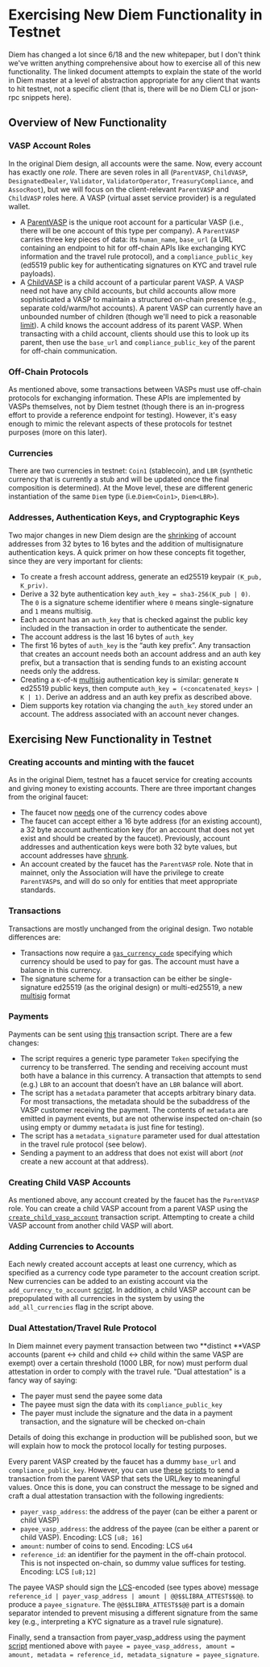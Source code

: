 # Exercising New Diem Functionality in Testnet

Diem has changed a lot since 6/18 and the new whitepaper, but I don't think we've written anything comprehensive about how to exercise all of this new functionality. The linked document attempts to explain the state of the world in Diem master at a level of abstraction appropriate for any client that wants to hit testnet, not a specific client (that is, there will be no Diem CLI or json-rpc snippets here).

## Overview of New Functionality

### VASP Account Roles

In the original Diem design, all accounts were the same. Now, every account has exactly one *role*. There are seven roles in all (`ParentVASP`, `ChildVASP`, `DesignatedDealer`, `Validator`, `ValidatorOperator`, `TreasuryCompliance`, and `AssocRoot`), but we will focus on the client-relevant `ParentVASP` and `ChildVASP` roles here. A VASP (virtual asset service provider) is a regulated wallet.

* A [ParentVASP](https://github.com/diem/diem/blob/master/language/stdlib/modules/vasp.move#L20;L34) is the unique root account for a particular VASP (i.e., there will be one account of this type per company). A `ParentVASP` carries three key pieces of data: its `human_name`, `base_url` (a URL containing an endpoint to hit for off-chain APIs like exchanging KYC information and the travel rule protocol), and a `compliance_public_key` (ed5519 public key for authenticating signatures on KYC and travel rule payloads).
* A [ChildVASP](https://github.com/diem/diem/blob/master/language/stdlib/modules/vasp.move#L40) is a child account of a particular parent VASP. A VASP need not have any child accounts, but child accounts allow more sophisticated a VASP to maintain a structured on-chain presence (e.g., separate cold/warm/hot accounts). A parent VASP can currently have an unbounded number of children (though we'll need to pick a reasonable [limit](https://github.com/diem/diem/issues/3949)). A child knows the account address of its parent VASP. When transacting with a child account, clients should use this to look up its parent, then use the `base_url` and `compliance_public_key` of the parent for off-chain communication.

### Off-Chain Protocols

As mentioned above, some transactions between VASPs must use off-chain protocols for exchanging information. These APIs are implemented by VASPs themselves, not by Diem testnet (though there is an in-progress effort to provide a reference endpoint for testing). However, it's easy enough to mimic the relevant aspects of these protocols for testnet purposes (more on this later).

### Currencies

There are two currencies in testnet: `Coin1` (stablecoin), and `LBR` (synthetic currency that is currently a stub and will be updated once the final composition is determined). At the Move level, these are different generic instantiation of the same `Diem` type (i.e.`Diem<Coin1>`, `Diem<LBR>`).

### Addresses, Authentication Keys, and Cryptographic Keys

Two major changes in new Diem design are the [shrinking](https://github.com/diem/diem/issues/2764) of account addresses from 32 bytes to 16 bytes and the addition of multisignature authentication keys. A quick primer on how these concepts fit together, since they are very important for clients:

* To create a fresh account address, generate an ed25519 keypair `(K_pub, K_priv)`.
* Derive a 32 byte authentication key `auth_key = sha3-256(K_pub | 0)`. The `0` is a signature scheme identifier where `0` means single-signature and `1` means multisig.
* Each account has an `auth_key` that is checked against the public key included in the transaction in order to authenticate the sender.
* The account address is the last 16 bytes of `auth_key`
* The first 16 bytes of `auth_key` is the “auth key prefix”. Any transaction that creates an account needs both an account address and an auth key prefix, but a transaction that is sending funds to an existing account needs only the address.
* Creating a `K`-of-`N` [multisig](https://github.com/diem/diem/blob/master/crypto/crypto/src/multi_ed25519.rs) authentication key is similar: generate `N` ed25519 public keys, then compute `auth_key = (<concatenated_keys> | K | 1)`. Derive an address and an auth key prefix as described above.
* Diem supports key rotation via changing the `auth_key` stored under an account. The address associated with an account never changes.

## Exercising New Functionality in Testnet

### Creating accounts and minting with the faucet

As in the original Diem, testnet has a faucet service for creating accounts and giving money to existing accounts. There are three important changes from the original faucet:

* The faucet now [needs](https://github.com/diem/diem/pull/3972) one of the currency codes above
* The faucet can accept either a 16 byte address (for an existing account), a 32 byte account authentication key (for an account that does not yet exist and should be created by the faucet). Previously, account addresses and authentication keys were both 32 byte values, but account addresses have [shrunk](https://github.com/diem/diem/issues/2764).
* An account created by the faucet has the `ParentVASP` role. Note that in mainnet, only the Association will have the privilege to create `ParentVASP`s, and will do so only for entities that meet appropriate standards.

### Transactions

Transactions are mostly unchanged from the original design. Two notable differences are:

* Transactions now require a [`gas_currency_code`](https://github.com/diem/diem/blob/master/types/src/transaction/mod.rs#L72) specifying which currency should be used to pay for gas. The account must have a balance in this currency.
* The signature scheme for a transaction can be either be single-signature ed25519 (as the original design) or multi-ed25519, a new [multisig](https://github.com/diem/diem/issues/2431) format

### Payments

Payments can be sent using [this](https://github.com/diem/diem/blob/master/language/stdlib/transaction_scripts/peer_to_peer_with_metadata.move) transaction script. There are a few changes:

* The script requires a generic type parameter `Token` specifying the currency to be transferred. The sending and receiving account must both have a balance in this currency. A transaction that attempts to send (e.g.) `LBR` to an account that doesn’t have an `LBR` balance will abort.
* The script has a `metadata` parameter that accepts arbitrary binary data. For most transactions, the metadata should be the subaddress of the VASP customer receiving the payment. The contents of `metadata` are emitted in payment events, but are not otherwise inspected on-chain (so using empty or dummy `metadata` is just fine for testing).
* The script has a `metadata_signature` parameter used for dual attestation in the travel rule protocol (see below).
* Sending a payment to an address that does not exist will abort (*not* create a new account at that address).

### Creating Child VASP Accounts

As mentioned above, any account created by the faucet has the `ParentVASP` role. You can create a child VASP account from a parent VASP using the [`create_child_vasp_account`](https://github.com/diem/diem/blob/master/language/stdlib/transaction_scripts/create_child_vasp_account.move) transaction script. Attempting to create a child VASP account from another child VASP will abort.

### Adding Currencies to Accounts

Each newly created account accepts at least one currency, which as specified as a currency code type parameter to the account creation script. New currencies can be added to an existing account via the `add_currency_to_account` [script](https://github.com/diem/diem/blob/master/language/stdlib/transaction_scripts/add_currency_to_account.move). In addition, a child VASP account can be prepopulated with all currencies in the system by using the `add_all_currencies` flag in the script above.

### Dual Attestation/Travel Rule Protocol

In Diem mainnet every payment transaction between two **distinct **VASP accounts (parent <-> child and child <-> child within the same VASP are exempt) over a certain threshold (1000 LBR, for now) must perform dual attestation in order to comply with the travel rule. "Dual attestation" is a fancy way of saying:

* The payer must send the payee some data
* The payee must sign the data with its `compliance_public_key`
* The payer must include the signature and the data in a payment transaction, and the signature will be checked on-chain

Details of doing this exchange in production will be published soon, but we will explain how to mock the protocol locally for testing purposes.

Every parent VASP created by the faucet has a dummy `base_url` and  `compliance_public_key`. However, you can use [these](https://github.com/diem/diem/blob/master/language/stdlib/transaction_scripts/rotate_base_url.move) [scripts](https://github.com/diem/diem/blob/master/language/stdlib/transaction_scripts/rotate_compliance_public_key.move) to send a transaction from the parent VASP that sets the URL/key to meaningful values. Once this is done, you can construct the message to be signed and craft a dual attestation transaction with the following ingredients:

* `payer_vasp_address`: the address of the payer (can be either a parent or child VASP)
* `payee_vasp_address`: the address of the payee (can be either a parent or child VASP). Encoding: LCS `[u8; 16]`
* `amount`: number of coins to send. Encoding: LCS `u64`
* `reference_id`: an identifier for the payment in the off-chain protocol. This is not inspected on-chain, so dummy value suffices for testing.  Encoding: LCS `[u8;12]`

The payee VASP should sign the [LCS](https://developers.diem.org/docs/rustdocs/diem_canonical_serialization/index.html)-encoded (see types above) message `reference_id | payer_vasp_address | amount | @@$$LIBRA_ATTEST$$@@`. to produce a `payee_signature`. The `@@$$LIBRA_ATTEST$$@@` part is a domain separator intended to  prevent misusing a  different signature from the same key (e.g., interpreting a KYC signature as a travel rule signature).

Finally, send a transaction from payer_vasp_address using the payment [script](https://github.com/diem/diem/blob/master/language/stdlib/transaction_scripts/peer_to_peer_with_metadata.move) mentioned above with `payee = payee_vasp_address, amount = amount, metadata = reference_id, metadata_signature = payee_signature`.
